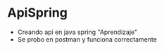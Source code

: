 # ApiSpring
+ Creando api en java spring  "Aprendizaje"
+ Se probo en postman y funciona correctamente 
